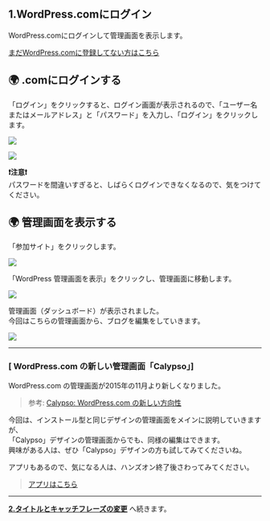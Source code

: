 ## 1.WordPress.comにログイン

WordPress.comにログインして管理画面を表示します。

[まだWordPress.comに登録してない方はこちら](./hands_on_0.md)

## :earth_africa: .comにログインする

「ログイン」をクリックすると、ログイン画面が表示されるので、「ユーザー名またはメールアドレス」と「パスワード」を入力し、「ログイン」をクリックします。

![](https://i.imgur.com/DO9zGZY.jpg)

![](https://i.imgur.com/XeRSCGN.png)

**:exclamation:注意:exclamation:**  
パスワードを間違いすぎると、しばらくログインできなくなるので、気をつけてください。

## :earth_africa: 管理画面を表示する

「参加サイト」をクリックします。

![](https://i.imgur.com/mfGw08Y.png)

「WordPress 管理画面を表示」をクリックし、管理画面に移動します。

![](https://i.imgur.com/E3S9pi4.png)

管理画面（ダッシュボード）が表示されました。  
今回はこちらの管理画面から、ブログを編集をしていきます。

![](https://i.imgur.com/OSh1k92.png)


---

### [ WordPress.com の新しい管理画面「Calypso」]
WordPress.com の管理画面が2015年の11月より新しくなりました。

> 参考: [Calypso: WordPress.com の新しい方向性](https://ja.naoko.cc/2015/11/25/calypso-wordpress-com-new-direction/)

今回は、インストール型と同じデザインの管理画面をメインに説明していきますが、  
「Calypso」デザインの管理画面からでも、同様の編集はできます。  
興味がある人は、ぜひ「Calypso」デザインの方も試してみてくださいね。

アプリもあるので、気になる人は、ハンズオン終了後さわってみてください。

> [アプリはこちら](https://wordpress.com/me/get-apps) 

---

**[2.タイトルとキャッチフレーズの変更](./hands_on_2.md)** へ続きます。

